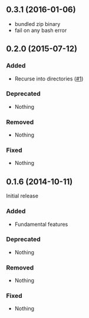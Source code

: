## 0.3.1 (2016-01-06)

- bundled zip binary
- fail on any bash error

## 0.2.0 (2015-07-12)

### Added

- Recurse into directories ([#1](https://github.com/tcnksm/wercker-step-zip/pull/1))

### Deprecated

- Nothing

### Removed

- Nothing

### Fixed

- Nothing


## 0.1.6 (2014-10-11)

Initial release

### Added

- Fundamental features

### Deprecated

- Nothing

### Removed

- Nothing

### Fixed

- Nothing


